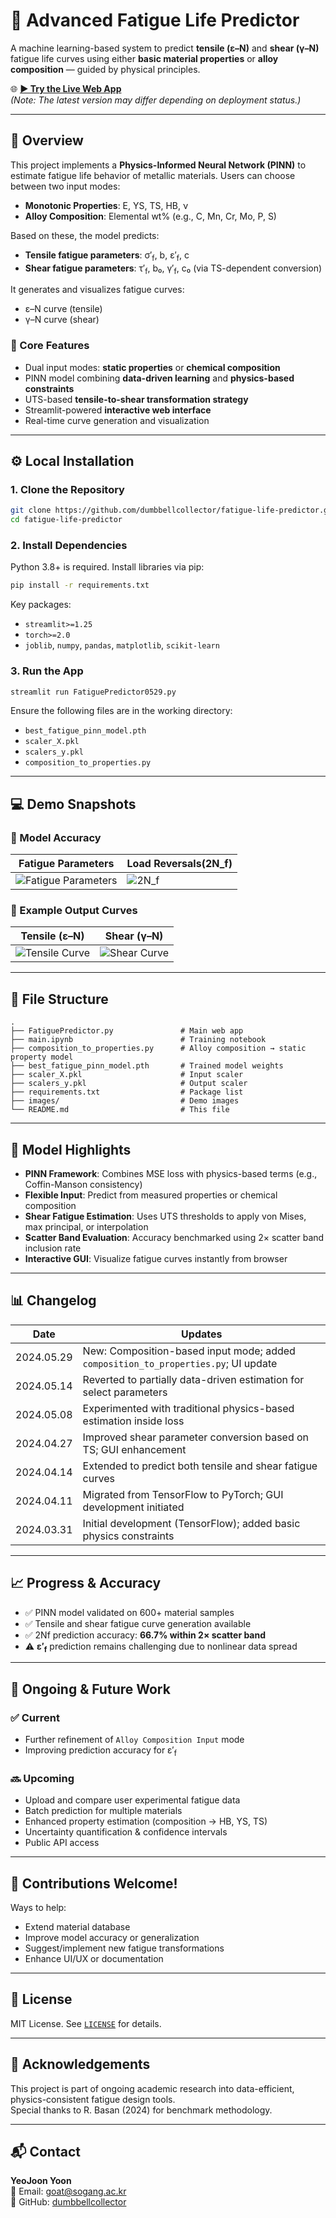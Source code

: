 # 🚀 Advanced Fatigue Life Predictor

A machine learning-based system to predict **tensile (ε–N)** and **shear (γ–N)** fatigue life curves using either **basic material properties** or **alloy composition** — guided by physical principles.

🌐 [**▶ Try the Live Web App**](https://fatigue-life-prediction-6zfzg2ae9wdtnan3cutbyi.streamlit.app/)  
*(Note: The latest version may differ depending on deployment status.)*

---

## 📌 Overview

This project implements a **Physics-Informed Neural Network (PINN)** to estimate fatigue life behavior of metallic materials. Users can choose between two input modes:

- **Monotonic Properties**: E, YS, TS, HB, ν
- **Alloy Composition**: Elemental wt% (e.g., C, Mn, Cr, Mo, P, S)

Based on these, the model predicts:

- **Tensile fatigue parameters**: σ′<sub>f</sub>, b, ε′<sub>f</sub>, c
- **Shear fatigue parameters**: τ′<sub>f</sub>, b₀, γ′<sub>f</sub>, c₀ (via TS-dependent conversion)

It generates and visualizes fatigue curves:
- ε–N curve (tensile)
- γ–N curve (shear)

### 🔧 Core Features
- Dual input modes: **static properties** or **chemical composition**
- PINN model combining **data-driven learning** and **physics-based constraints**
- UTS-based **tensile-to-shear transformation strategy**
- Streamlit-powered **interactive web interface**
- Real-time curve generation and visualization

---

## ⚙️ Local Installation

### 1. Clone the Repository
```bash
git clone https://github.com/dumbbellcollector/fatigue-life-predictor.git
cd fatigue-life-predictor
```

### 2. Install Dependencies
Python 3.8+ is required. Install libraries via pip:

```bash
pip install -r requirements.txt
```

Key packages:
- `streamlit>=1.25`
- `torch>=2.0`
- `joblib`, `numpy`, `pandas`, `matplotlib`, `scikit-learn`

### 3. Run the App
```bash
streamlit run FatiguePredictor0529.py
```
Ensure the following files are in the working directory:
- `best_fatigue_pinn_model.pth`
- `scaler_X.pkl`
- `scalers_y.pkl`
- `composition_to_properties.py`

---

## 💻 Demo Snapshots

### 🔹 Model Accuracy

| Fatigue Parameters | Load Reversals(2N_f) |
|----------------------|------------------------|
| ![Fatigue Parameters](images/fatigueParametersAcc.png) | ![2N_f](images/2NfAcc.png) |

### 🔹 Example Output Curves

| Tensile (ε–N) | Shear (γ–N) |
|---------------|-------------|
| ![Tensile Curve](images/tensile_example.png) | ![Shear Curve](images/shear_example.png) |

---

## 📁 File Structure

```
.
├── FatiguePredictor.py        	      # Main web app
├── main.ipynb                        # Training notebook
├── composition_to_properties.py      # Alloy composition → static property model
├── best_fatigue_pinn_model.pth       # Trained model weights
├── scaler_X.pkl                      # Input scaler
├── scalers_y.pkl                     # Output scaler
├── requirements.txt                  # Package list
├── images/                           # Demo images
└── README.md                         # This file
```

---

## 🔬 Model Highlights

- **PINN Framework**: Combines MSE loss with physics-based terms (e.g., Coffin-Manson consistency)
- **Flexible Input**: Predict from measured properties or chemical composition
- **Shear Fatigue Estimation**: Uses UTS thresholds to apply von Mises, max principal, or interpolation
- **Scatter Band Evaluation**: Accuracy benchmarked using 2× scatter band inclusion rate
- **Interactive GUI**: Visualize fatigue curves instantly from browser

---

## 📊 Changelog

| Date | Updates |
|------|---------|
| 2024.05.29 | New: Composition-based input mode; added `composition_to_properties.py`; UI update |
| 2024.05.14 | Reverted to partially data-driven estimation for select parameters |
| 2024.05.08 | Experimented with traditional physics-based estimation inside loss |
| 2024.04.27 | Improved shear parameter conversion based on TS; GUI enhancement |
| 2024.04.14 | Extended to predict both tensile and shear fatigue curves |
| 2024.04.11 | Migrated from TensorFlow to PyTorch; GUI development initiated |
| 2024.03.31 | Initial development (TensorFlow); added basic physics constraints |

---

## 📈 Progress & Accuracy

- ✅ PINN model validated on 600+ material samples
- ✅ Tensile and shear fatigue curve generation available
- ✅ 2Nf prediction accuracy: **66.7% within 2× scatter band**
- ⚠️ **ε′<sub>f</sub>** prediction remains challenging due to nonlinear data spread

---

## 🧪 Ongoing & Future Work

### ✅ Current
- Further refinement of `Alloy Composition Input` mode
- Improving prediction accuracy for ε′<sub>f</sub>

### 🔜 Upcoming
- Upload and compare user experimental fatigue data
- Batch prediction for multiple materials
- Enhanced property estimation (composition → HB, YS, TS)
- Uncertainty quantification & confidence intervals
- Public API access

---

## 🤝 Contributions Welcome!

Ways to help:
- Extend material database
- Improve model accuracy or generalization
- Suggest/implement new fatigue transformations
- Enhance UI/UX or documentation

---

## 📄 License

MIT License. See [`LICENSE`](LICENSE) for details.

---

## 📢 Acknowledgements

This project is part of ongoing academic research into data-efficient, physics-consistent fatigue design tools.  
Special thanks to R. Basan (2024) for benchmark methodology.

---

## 📬 Contact

**YeoJoon Yoon**  
📧 Email: goat@sogang.ac.kr  
🐙 GitHub: [dumbbellcollector](https://github.com/dumbbellcollector)
